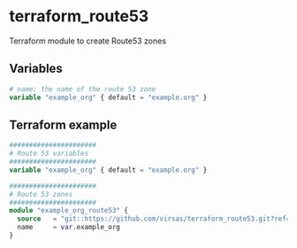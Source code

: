 # terraform_route53

Terraform module to create Route53 zones

## Variables

``` terraform
# name: the name of the route 53 zone
variable "example_org" { default = "example.org" }
```

## Terraform example

``` terraform
######################
# Route 53 variables
######################
variable "example_org" { default = "example.org" }

######################
# Route 53 zones
######################
module "example_org_route53" {
  source   = "git::https://github.com/virsas/terraform_route53.git?ref=v1.0.0"
  name     = var.example_org
}
```
